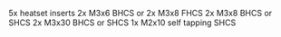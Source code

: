 5x heatset inserts
2x M3x6 BHCS or 2x M3x8 FHCS
2x M3x8 BHCS or SHCS
2x M3x30 BHCS or SHCS
1x M2x10 self tapping SHCS
